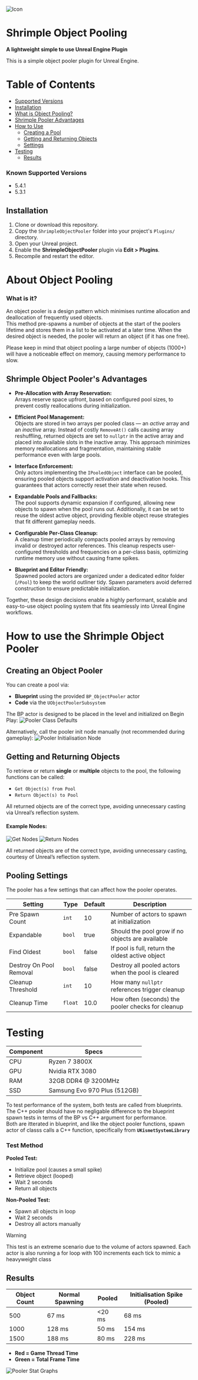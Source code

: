 
![Icon](Resources/Icon128.png)
# Shrimple Object Pooling
**A lightweight simple to use Unreal Engine Plugin**

This is a simple object pooler plugin for Unreal Engine.

# Table of Contents
- [Supported Versions](#known-supported-versions)
- [Installation](#installation)
- [What is Object Pooling?](#about-object-pooling)
- [Shrimple Pooler Advantages ](#shrimple-object-poolers-advantages)
- [How to Use](#how-to-use-the-shrimple-object-pooler)
  - [Creating a Pool](#creating-an-object-pooler)
  - [Getting and Returning Objects](#getting-and-returning-objects)
  - [Settings](#pooling-settings)
- [Testing](#testing)
  - [Results](#results)

### Known Supported Versions
- 5.4.1
- 5.3.1

## Installation
1. Clone or download this repository.
2. Copy the `ShrimpleObjectPooler` folder into your project's `Plugins/` directory.
3. Open your Unreal project.
4. Enable the **ShrimpleObjectPooler** plugin via **Edit > Plugins**.
5. Recompile and restart the editor.

# About Object Pooling
### What is it?
An object pooler is a design pattern which minimises runtime allocation and deallocation of frequently used objects.<br>
This method pre-spawns a number of objects at the start of the poolers lifetime and stores them in a list to be activated at a later time.
When the desired object is needed, the pooler will return an object (if it has one free). 

Please keep in mind that object pooling a large number of objects (1000+) will have a noticeable effect on memory, causing memory performance to slow.

## Shrimple Object Pooler's Advantages

- **Pre-Allocation with Array Reservation:**  
  Arrays reserve space upfront, based on configured pool sizes, to prevent costly reallocations during initialization.

- **Efficient Pool Management:**  
   Objects are stored in two arrays per pooled class — an *active* array and an *inactive* array. Instead of costly `RemoveAt()` calls causing array reshuffling, returned objects are set to `nullptr` in the active array and placed into available slots in the inactive array. This approach minimizes memory reallocations and fragmentation, maintaining stable performance even with large pools.

- **Interface Enforcement:**  
  Only actors implementing the `IPooledObject` interface can be pooled, ensuring pooled objects support activation and deactivation hooks. This guarantees that actors correctly reset their state when reused.

- **Expandable Pools and Fallbacks:**  
  The pool supports dynamic expansion if configured, allowing new objects to spawn when the pool runs out. Additionally, it can be set to reuse the oldest active object, providing flexible object reuse strategies that fit different gameplay needs.

- **Configurable Per-Class Cleanup:**  
  A cleanup timer periodically compacts pooled arrays by removing invalid or destroyed actor references. This cleanup respects user-configured thresholds and frequencies on a per-class basis, optimizing runtime memory use without causing frame spikes.

- **Blueprint and Editor Friendly:**  
  Spawned pooled actors are organized under a dedicated editor folder (`/Pool`) to keep the world outliner tidy. Spawn parameters avoid deferred construction to ensure predictable initialization.

Together, these design decisions enable a highly performant, scalable and easy-to-use object pooling system that fits seamlessly into Unreal Engine workflows.


# How to use the Shrimple Object Pooler 
## Creating an Object Pooler
You can create a pool via:
- **Blueprint** using the provided `BP_ObjectPooler` actor
- **Code** via the `UObjectPoolerSubsystem`

The BP actor is designed to be placed in the level and initialized on Begin Play:
![Pooler Class Defaults](ReadMeImages/PoolSetup.PNG)

Alternatively, call the pooler init node manually (not recommended during gameplay):
![Pooler Initialisation Node](ReadMeImages/InitPoolerNode.PNG)


## Getting and Returning Objects
To retrieve or return **single** or **multiple** objects to the pool, the following functions can be called:

- `Get Object(s) from Pool`
- `Return Object(s) to Pool`

All returned objects are of the correct type, avoiding unnecessary casting via Unreal’s reflection system.

#### Example Nodes:
![Get Nodes](ReadMeImages/ObjectPoolerGetNodes.PNG)
![Return Nodes](ReadMeImages/ObjectPoolerReturnNodes.PNG)

All returned objects are of the correct type, avoiding unnecessary casting, courtesy of Unreal’s reflection system.

## Pooling Settings
The pooler has a few settings that can affect how the pooler operates. 

| Setting | Type | Default | Description |
|--------|------|---------|-------------|
| Pre Spawn Count | `int` | 10 | Number of actors to spawn at initialization |
| Expandable | `bool` | true | Should the pool grow if no objects are available |
| Find Oldest | `bool` | false | If pool is full, return the oldest active object |
| Destroy On Pool Removal | `bool` | false | Destroy all pooled actors when the pool is cleared |
| Cleanup Threshold | `int` | 10 | How many `nullptr` references trigger cleanup |
| Cleanup Time | `float` | 10.0 | How often (seconds) the pooler checks for cleanup |

# Testing

| Component | Specs |
|----------|-------|
| CPU | Ryzen 7 3800X |
| GPU | Nvidia RTX 3080 |
| RAM | 32GB DDR4 @ 3200MHz |
| SSD | Samsung Evo 970 Plus (512GB) |

To test performance of the system, both tests are called from blueprints. <br>
The C++ pooler should have no negligable difference to the blueprint spawn tests in terms of the BP vs C++ argument for performance. <br>
Both are itterated in blueprint, and like the object pooler functions, spawn actor of classs calls a C++ function, specifically from **`UKismetSystemLibrary`** 

### Test Method
**Pooled Test:**
- Initialize pool (causes a small spike)
- Retrieve object (looped)
- Wait 2 seconds
- Return all objects

**Non-Pooled Test:**
- Spawn all objects in loop
- Wait 2 seconds
- Destroy all actors manually

> [!WARNING]
> This test is an extreme scenario due to the volume of actors spawned.
> Each actor is also running a for loop with 100 increments each tick to mimic a heavyweight class

## Results
| Object Count | Normal Spawning | Pooled | Initialisation Spike (Pooled) |
|---------|-----------------|--------|---------------------|
| 500     | 67 ms           | <20 ms | 68 ms               |
| 1000    | 128 ms          | 50 ms  | 154 ms              |
| 1500    | 188 ms          | 80 ms  | 228 ms              |

- **Red = Game Thread Time**
- **Green = Total Frame Time**

![Pooler Stat Graphs](ReadMeImages/Stats.png)<br>

